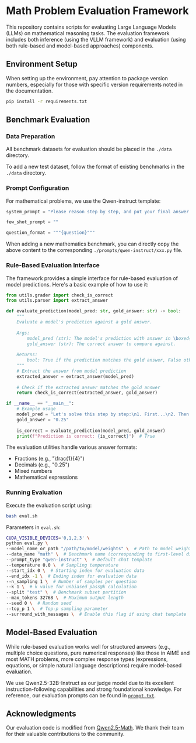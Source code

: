 # Math Problem Evaluation Framework

This repository contains scripts for evaluating Large Language Models (LLMs) on mathematical reasoning tasks. The evaluation framework includes both inference (using the VLLM framework) and evaluation (using both rule-based and model-based approaches) components.

## Environment Setup

When setting up the environment, pay attention to package version numbers, especially for those with specific version requirements noted in the documentation.

```bash
pip install -r requirements.txt
```

## Benchmark Evaluation

### Data Preparation

All benchmark datasets for evaluation should be placed in the `./data` directory.

To add a new test dataset, follow the format of existing benchmarks in the `./data` directory.

### Prompt Configuration

For mathematical problems, we use the Qwen-instruct template:

```python
system_prompt = "Please reason step by step, and put your final answer within \\boxed{}."

few_shot_prompt = ""

question_format = """{question}"""
```

When adding a new mathematics benchmark, you can directly copy the above content to the corresponding `./prompts/qwen-instruct/xxx.py` file.

### Rule-Based Evaluation Interface

The framework provides a simple interface for rule-based evaluation of model predictions. Here's a basic example of how to use it:

```python
from utils.grader import check_is_correct
from utils.parser import extract_answer

def evaluate_prediction(model_pred: str, gold_answer: str) -> bool:
    """
    Evaluate a model's prediction against a gold answer.
    
    Args:
        model_pred (str): The model's prediction with answer in \boxed{}.
        gold_answer (str): The correct answer to compare against.
    
    Returns:
        bool: True if the prediction matches the gold answer, False otherwise.
    """
    # Extract the answer from model prediction
    extracted_answer = extract_answer(model_pred)
    
    # Check if the extracted answer matches the gold answer
    return check_is_correct(extracted_answer, gold_answer)

if __name__ == "__main__":
    # Example usage
    model_pred = "Let's solve this step by step:\n1. First...\n2. Then...\nSo the final answer is \\boxed{\\frac{1}{4}}"
    gold_answer = "0.25"
    
    is_correct = evaluate_prediction(model_pred, gold_answer)
    print(f"Prediction is correct: {is_correct}")  # True
```

The evaluation utilities handle various answer formats:
- Fractions (e.g., "\\frac{1}{4}")
- Decimals (e.g., "0.25")
- Mixed numbers
- Mathematical expressions

### Running Evaluation

Execute the evaluation script using:

```bash
bash eval.sh
```

Parameters in `eval.sh`:

```bash
CUDA_VISIBLE_DEVICES='0,1,2,3' \
python eval.py \
--model_name_or_path "/path/to/model/weights" \  # Path to model weights
--data_name "math" \  # Benchmark name (corresponding to first-level directory in ./data)
--prompt_type "qwen-instruct" \  # Default chat template
--temperature 0.0 \  # Sampling temperature
--start_idx 0 \  # Starting index for evaluation data
--end_idx -1 \  # Ending index for evaluation data
--n_sampling 1 \  # Number of samples per question
--k 1 \  # k value for unbiased pass@k calculation
--split "test" \  # Benchmark subset partition
--max_tokens 32768 \  # Maximum output length
--seed 0 \  # Random seed
--top_p 1 \  # Top-p sampling parameter
--surround_with_messages \  # Enable this flag if using chat template
```

## Model-Based Evaluation

While rule-based evaluation works well for structured answers (e.g., multiple choice questions, pure numerical responses) like those in AIME and most MATH problems, more complex response types (expressions, equations, or simple natural language descriptions) require model-based evaluation.

We use Qwen2.5-32B-Instruct as our judge model due to its excellent instruction-following capabilities and strong foundational knowledge. For reference, our evaluation prompts can be found in [`prompt.txt`](https://github.com/GAIR-NLP/LIMO/blob/main/eval/prompt.txt).


## Acknowledgments

Our evaluation code is modified from [Qwen2.5-Math](https://github.com/QwenLM/Qwen2.5-Math/tree/main/evaluation). We thank their team for their valuable contributions to the community.
